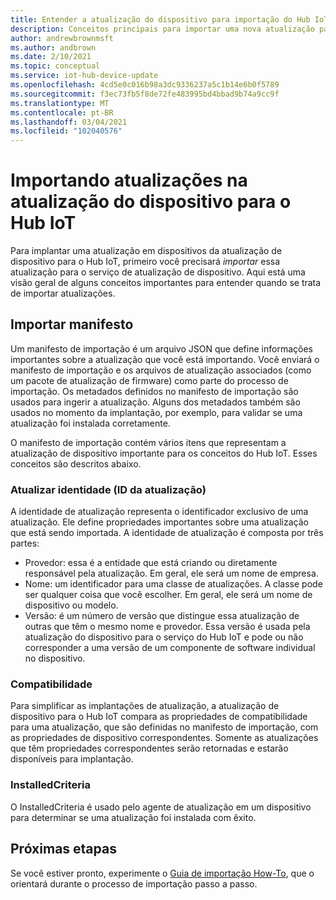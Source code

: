 ```yaml
---
title: Entender a atualização do dispositivo para importação do Hub IoT | Microsoft Docs
description: Conceitos principais para importar uma nova atualização para a atualização de dispositivo para o Hub IoT.
author: andrewbrownmsft
ms.author: andbrown
ms.date: 2/10/2021
ms.topic: conceptual
ms.service: iot-hub-device-update
ms.openlocfilehash: 4cd5e0c016b98a3dc9336237a5c1b14e6b0f5789
ms.sourcegitcommit: f3ec73fb5f8de72fe483995bd4bbad9b74a9cc9f
ms.translationtype: MT
ms.contentlocale: pt-BR
ms.lasthandoff: 03/04/2021
ms.locfileid: "102040576"
---
```

# <a name="importing-updates-into-device-update-for-iot-hub"></a>Importando atualizações na atualização do dispositivo para o Hub IoT
Para implantar uma atualização em dispositivos da atualização de dispositivo para o Hub IoT, primeiro você precisará _importar_ essa atualização para o serviço de atualização de dispositivo. Aqui está uma visão geral de alguns conceitos importantes para entender quando se trata de importar atualizações.

## <a name="import-manifest"></a>Importar manifesto

Um manifesto de importação é um arquivo JSON que define informações importantes sobre a atualização que você está importando. Você enviará o manifesto de importação e os arquivos de atualização associados (como um pacote de atualização de firmware) como parte do processo de importação. Os metadados definidos no manifesto de importação são usados para ingerir a atualização. Alguns dos metadados também são usados no momento da implantação, por exemplo, para validar se uma atualização foi instalada corretamente.

O manifesto de importação contém vários itens que representam a atualização de dispositivo importante para os conceitos do Hub IoT. Esses conceitos são descritos abaixo.

### <a name="update-identity-update-id"></a>Atualizar identidade (ID da atualização)

A identidade de atualização representa o identificador exclusivo de uma atualização. Ele define propriedades importantes sobre uma atualização que está sendo importada. A identidade de atualização é composta por três partes:
* Provedor: essa é a entidade que está criando ou diretamente responsável pela atualização. Em geral, ele será um nome de empresa.
* Nome: um identificador para uma classe de atualizações. A classe pode ser qualquer coisa que você escolher. Em geral, ele será um nome de dispositivo ou modelo.
* Versão: é um número de versão que distingue essa atualização de outras que têm o mesmo nome e provedor. Essa versão é usada pela atualização do dispositivo para o serviço do Hub IoT e pode ou não corresponder a uma versão de um componente de software individual no dispositivo. 

### <a name="compatibility"></a>Compatibilidade

Para simplificar as implantações de atualização, a atualização de dispositivo para o Hub IoT compara as propriedades de compatibilidade para uma atualização, que são definidas no manifesto de importação, com as propriedades de dispositivo correspondentes. Somente as atualizações que têm propriedades correspondentes serão retornadas e estarão disponíveis para implantação.

### <a name="installedcriteria"></a>InstalledCriteria

O InstalledCriteria é usado pelo agente de atualização em um dispositivo para determinar se uma atualização foi instalada com êxito.


## <a name="next-steps"></a>Próximas etapas

Se você estiver pronto, experimente o [Guia de importação How-To](./import-update.md), que o orientará durante o processo de importação passo a passo.



